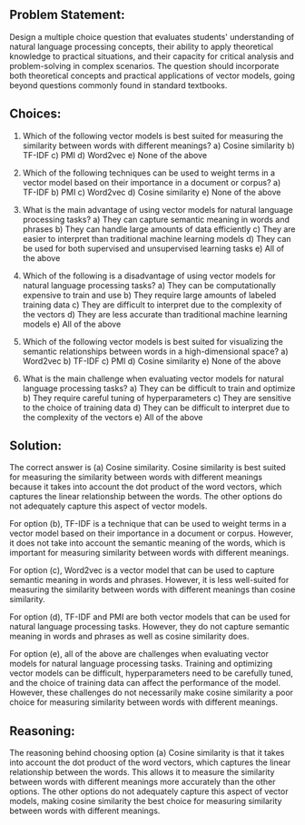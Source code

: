 ## Problem Statement:
Design a multiple choice question that evaluates students' understanding of natural language processing concepts, their ability to apply theoretical knowledge to practical situations, and their capacity for critical analysis and problem-solving in complex scenarios. The question should incorporate both theoretical concepts and practical applications of vector models, going beyond questions commonly found in standard textbooks.

## Choices:

1. Which of the following vector models is best suited for measuring the similarity between words with different meanings?
a) Cosine similarity
b) TF-IDF
c) PMI
d) Word2vec
e) None of the above

2. Which of the following techniques can be used to weight terms in a vector model based on their importance in a document or corpus?
a) TF-IDF
b) PMI
c) Word2vec
d) Cosine similarity
e) None of the above

3. What is the main advantage of using vector models for natural language processing tasks?
a) They can capture semantic meaning in words and phrases
b) They can handle large amounts of data efficiently
c) They are easier to interpret than traditional machine learning models
d) They can be used for both supervised and unsupervised learning tasks
e) All of the above

4. Which of the following is a disadvantage of using vector models for natural language processing tasks?
a) They can be computationally expensive to train and use
b) They require large amounts of labeled training data
c) They are difficult to interpret due to the complexity of the vectors
d) They are less accurate than traditional machine learning models
e) All of the above

5. Which of the following vector models is best suited for visualizing the semantic relationships between words in a high-dimensional space?
a) Word2vec
b) TF-IDF
c) PMI
d) Cosine similarity
e) None of the above

6. What is the main challenge when evaluating vector models for natural language processing tasks?
a) They can be difficult to train and optimize
b) They require careful tuning of hyperparameters
c) They are sensitive to the choice of training data
d) They can be difficult to interpret due to the complexity of the vectors
e) All of the above

## Solution:
The correct answer is (a) Cosine similarity. Cosine similarity is best suited for measuring the similarity between words with different meanings because it takes into account the dot product of the word vectors, which captures the linear relationship between the words. The other options do not adequately capture this aspect of vector models.

For option (b), TF-IDF is a technique that can be used to weight terms in a vector model based on their importance in a document or corpus. However, it does not take into account the semantic meaning of the words, which is important for measuring similarity between words with different meanings.

For option (c), Word2vec is a vector model that can be used to capture semantic meaning in words and phrases. However, it is less well-suited for measuring the similarity between words with different meanings than cosine similarity.

For option (d), TF-IDF and PMI are both vector models that can be used for natural language processing tasks. However, they do not capture semantic meaning in words and phrases as well as cosine similarity does.

For option (e), all of the above are challenges when evaluating vector models for natural language processing tasks. Training and optimizing vector models can be difficult, hyperparameters need to be carefully tuned, and the choice of training data can affect the performance of the model. However, these challenges do not necessarily make cosine similarity a poor choice for measuring similarity between words with different meanings.

## Reasoning:
The reasoning behind choosing option (a) Cosine similarity is that it takes into account the dot product of the word vectors, which captures the linear relationship between the words. This allows it to measure the similarity between words with different meanings more accurately than the other options. The other options do not adequately capture this aspect of vector models, making cosine similarity the best choice for measuring similarity between words with different meanings.